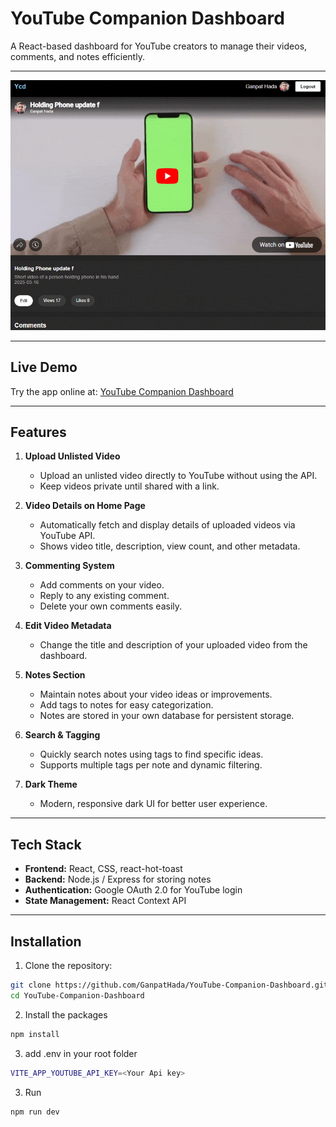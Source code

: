 # YouTube Companion Dashboard

A React-based dashboard for YouTube creators to manage their videos, comments, and notes efficiently.

---

![YouTube Companion Dashboard](./public/promo.gif)

---

## Live Demo

Try the app online at: [YouTube Companion Dashboard](https://ycd.netlify.app/)

---

## Features

1. **Upload Unlisted Video**  
   - Upload an unlisted video directly to YouTube without using the API.  
   - Keep videos private until shared with a link.

2. **Video Details on Home Page**  
   - Automatically fetch and display details of uploaded videos via YouTube API.  
   - Shows video title, description, view count, and other metadata.

3. **Commenting System**  
   - Add comments on your video.  
   - Reply to any existing comment.  
   - Delete your own comments easily.  

4. **Edit Video Metadata**  
   - Change the title and description of your uploaded video from the dashboard.

5. **Notes Section**  
   - Maintain notes about your video ideas or improvements.  
   - Add tags to notes for easy categorization.  
   - Notes are stored in your own database for persistent storage.  

6. **Search & Tagging**  
   - Quickly search notes using tags to find specific ideas.  
   - Supports multiple tags per note and dynamic filtering.

7. **Dark Theme**  
   - Modern, responsive dark UI for better user experience.  

---

## Tech Stack

- **Frontend:** React, CSS, react-hot-toast  
- **Backend:** Node.js / Express for storing notes  
- **Authentication:** Google OAuth 2.0 for YouTube login  
- **State Management:** React Context API  

---

## Installation

1. Clone the repository:

```bash
git clone https://github.com/GanpatHada/YouTube-Companion-Dashboard.git
cd YouTube-Companion-Dashboard
```
2. Install the packages
```bash
npm install
```

3. add .env in your root folder

```bash
VITE_APP_YOUTUBE_API_KEY=<Your Api key>
```

3. Run

```bash
npm run dev
```

